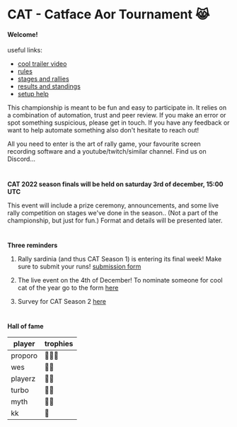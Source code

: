 # CAT - Catface Aor Tournament 😹

#### Welcome!

useful links:

- [cool trailer video](https://www.youtube.com/watch?v=sI15aMLKqyU)
- [rules](rules.md)
- [stages and rallies](s1.md)
- [results and standings](results.md)
- [setup help](setup.md)


This championship is meant to be fun and easy to participate in. It relies on a combination of automation, trust and peer review. If you make an error or spot something suspicious, please get in touch. If you have any feedback or want to help automate something also don't hesitate to reach out!

All you need to enter is the art of rally game, your favourite screen recording software and a youtube/twitch/similar channel. Find us on Discord...

#

**CAT 2022 season finals will be held on saturday 3rd of december, 15:00 UTC**

This event will include a prize ceremony, announcements, and some live rally competition on stages we've done in the season.. (Not a part of the championship, but just for fun.) Format and details will be presented later.

#

**Three reminders**

1. Rally sardinia (and thus CAT Season 1) is entering its final week! Make sure to submit your runs! [submission form](https://forms.gle/YAPAzEcLxwBUjXGW9)

2. The live event on the 4th of December! To nominate someone for cool cat of the year go to the form [here](https://forms.gle/wqjyy4KV3YxsmKN36)

3. Survey for CAT Season 2 [here](https://forms.gle/qMjYpCJQR4mezn3o8)

#

**Hall of fame**

| player                                                | trophies |
| --------------------------------------------------- |  ------- |
| proporo | 🥇🥇🥇 |
| wes | 🥇🥉 |
| playerz | 🥈🥈 |
| turbo | 🥈🥉 |
| myth | 🥈🥉 |
| kk | 🥉 |



